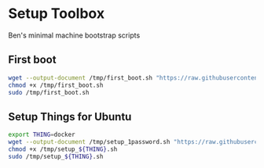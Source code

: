 # Setup Toolbox

Ben's minimal machine bootstrap scripts

## First boot
```bash
wget --output-document /tmp/first_boot.sh "https://raw.githubusercontent.com/benhaskins/toolbox/refs/heads/main/first_boot.sh"
chmod +x /tmp/first_boot.sh
sudo /tmp/first_boot.sh
```

## Setup Things for Ubuntu

```bash
export THING=docker
wget --output-document /tmp/setup_1password.sh "https://raw.githubusercontent.com/benhaskins/toolbox/refs/heads/main/setup_${THING}.sh"
chmod +x /tmp/setup_${THING}.sh
sudo /tmp/setup_${THING}.sh
```

